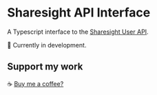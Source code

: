 # Sharesight API Interface

A Typescript interface to the [Sharesight User API](https://portfolio.sharesight.com/api/2/overview).

🚨 Currently in development.

## Support my work

☕ [Buy me a coffee?](https://www.buymeacoffee.com/jacobjmarks)
